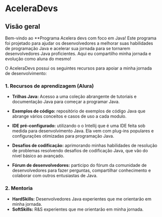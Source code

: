 # AceleraDevs
## Visão geral
Bem-vindo ao 
**Programa Acelera devs com foco em Java! Este programa foi projetado para ajudar os desenvolvedores a melhorar suas habilidades de programação Java e acelerar sua jornada para se tornarem desenvolvedores Java proficientes. Aqui eu compartilho minha jornada e evolução como aluna do mesmo!


O AceleraDevs possui os seguintes recursos para apoiar a minha  jornada de desenvolvimento:

### 1. Recursos de aprendizagem (Alura) 
- **Trilhas Java:** Acesso a uma coleção abrangente de tutoriais e documentação Java para começar a programar Java.

- **Exemplos de código:** repositório de exemplos de código Java que abrange vários conceitos e casos de uso a cada modulo.

- **IDE pré-configurado:** utilizando o o Intellij  que  é uma IDE feita sob medida para desenvolvimento Java. Ela vem com plug-ins populares e configurações otimizadas para programação Java.

- **Desafios de codificação:** aprimorando minhas  habilidades de resolução de problemas resolvendo desafios de codificação Java, que vão do nível básico ao avançado.

- **Fórum de desenvolvedores:** participo do fórum da comunidade de desenvolvedores para fazer perguntas, compartilhar conhecimento e colaborar com outros entusiastas de Java.

### 2. Mentoria
- **HardSkills:** Desenvolvedores Java experientes que me orientarão em minha jornada.
- **SoftSkills:** R&S experientes que me orientarão em minha jornada.







